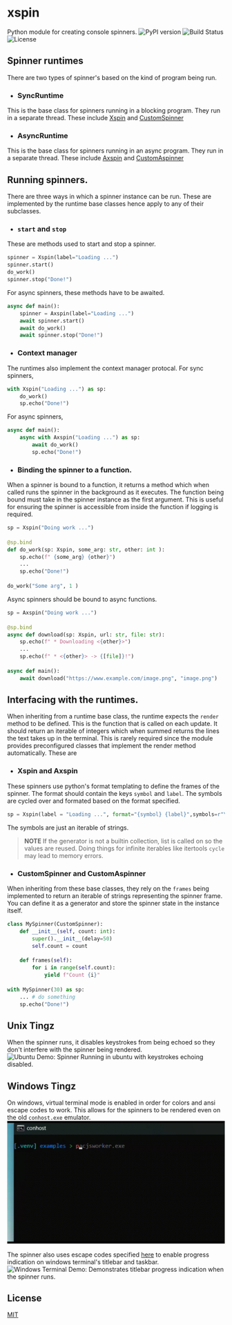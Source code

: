 # xspin
Python module for creating console spinners.
![PyPI version](https://badge.fury.io/py/xspin.svg)
![Build Status](https://github.com/glamorie/xspin/workflows/release/badge.svg)
![License](https://img.shields.io/badge/license-MIT-blue.svg)

## Spinner runtimes
There are two types of spinner's based on the kind of program being 
run.

- ### SyncRuntime
This is the base class for spinners running in a blocking program.
They run in a separate thread. These include [Xspin](#xspin) and [CustomSpinner](#customspinner)

- ### AsyncRuntime 
This is the base class for spinners running in an async program.
They run in a separate thread. These include [Axspin](#xspin) and [CustomAspinner](#customaspinner)

## Running spinners.
There are three ways in which a spinner instance can be run. These are implemented by
the runtime base classes hence apply to any of their subclasses.

- ### `start` and `stop`
These are methods used to start and stop a spinner.
```python 
spinner = Xspin(label="Loading ...")
spinner.start()
do_work()
spinner.stop("Done!")
```
For async spinners, these methods have to be awaited.
```python 
async def main():
    spinner = Axspin(label="Loading ...")
    await spinner.start()
    await do_work()
    await spinner.stop("Done!")
```

- ### Context manager
The runtimes also implement the context manager protocal.
For sync spinners,
```python
with Xspin("Loading ...") as sp:
    do_work()
    sp.echo("Done!")
```
For async spinners,
```python
async def main():
    async with Axspin("Loading ...") as sp:
        await do_work()
        sp.echo("Done!")
```

- ### Binding the spinner to a function.
When a spinner is bound to a function, it returns a method
which when called runs the spinner in the background as it executes.
The function being bound must take in the spinner instance as the first
argument. This is useful for ensuring the spinner is accessible from inside
the function if logging is required.
```python
sp = Xspin("Doing work ...")

@sp.bind 
def do_work(sp: Xspin, some_arg: str, other: int ):
    sp.echo(f" {some_arg} {other}")
    ...
    sp.echo("Done!")

do_work("Some arg", 1 )

```
Async spinners should be bound to async functions.
```python
sp = Axspin("Doing work ...")

@sp.bind 
async def download(sp: Xspin, url: str, file: str):
    sp.echo(f" * Downloading <{other}>")
    ...
    sp.echo(f" * <{other}> -> {[file]}!")

async def main():
    await download("https://www.example.com/image.png", "image.png")
```

## Interfacing with the runtimes.
When inheriting from a runtime base class, the runtime expects the 
`render` method to be defined. This is the function that is called
on each update. It should return an iterable of integers which 
when summed returns the lines the text takes up in the terminal. This is 
rarely required since the module provides preconfigured classes that implement
the render method automatically. These are

- ### Xspin and Axspin
These spinners use python's format templating to define the frames of the spinner.
The format should contain the keys `symbol` and `label`. The symbols are cycled over
and formated based on the format specified.
```python
sp = Xspin(label = "Loading ...", format="{symbol} {label}",symbols=r"\|/-")
```
The symbols are just an iterable of strings. 
> **NOTE** If the generator is not a builtin collection, list is called on so the 
values are reused. Doing things for infinite iterables like itertools `cycle` may lead 
to memory errors.

- ### CustomSpinner and CustomAspinner
When inheriting from these base classes, they rely on the `frames` being implemented to return
an iterable of strings representing the spinner frame. You can define it as a generator 
and store the spinner state in the instance itself.

```python
class MySpinner(CustomSpinner):
    def __init__(self, count: int):
        super().__init__(delay=50)
        self.count = count

    def frames(self):
        for i in range(self.count):
            yield f"Count {i}"

with MySpinner(30) as sp:
    ... # do something
    sp.echo("Done!")     
```

## Unix Tingz 
When the spinner runs, it disables keystrokes from being echoed so they don't interfere with
the spinner being rendered.
<img src="https://raw.githubusercontent.com/glamorie/xspin/main/media/ubuntu-demo.gif" alt="Ubuntu Demo: Spinner Running in ubuntu with keystrokes echoing disabled.">


## Windows Tingz
On windows, virtual terminal mode is enabled in order for colors and ansi escape codes to work. This allows for the spinners to be rendered even on 
the old `conhost.exe` emulator.
<img src="https://raw.githubusercontent.com/glamorie/xspin/main/media/conhost.gif" alt="Windows Conhost Demo: Demonstrates how the spinner runs with virtual terminal mode enabled on Windows' old `conhost.exe`.">

The spinner also uses escape codes specified [here](https://learn.microsoft.com/en-us/windows/terminal/tutorials/progress-bar-sequences) to enable progress indication on windows terminal's titlebar and taskbar.
<img src="https://raw.githubusercontent.com/glamorie/xspin/main/media/wt.gif" alt="Windows Terminal Demo: Demonstrates titlebar progress indication when the spinner runs.">

## License
[MIT](LICENSE)